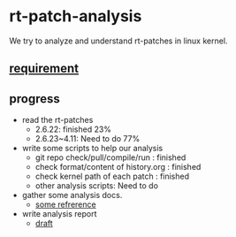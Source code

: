# rt-patch-analysis
We try to analyze and understand rt-patches in linux kernel. 

## [requirement](https://github.com/chyyuu/rt-patch-analysis/blob/master/requirement.md)

## progress
- read the rt-patches 
  - 2.6.22: finished  23%
  - 2.6.23~4.11: Need to do 77%
- write some scripts to help our analysis
  - git repo check/pull/compile/run : finished
  - check format/content of history.org : finished
  - check kernel path of each patch : finished
  - other analysis scripts: Need to do
- gather some analysis docs.
  - [some refrerence](https://github.com/chyyuu/rt-patch-analysis/blob/master/developers/chy/techreport.md#references)
- write analysis report
  - [draft](https://github.com/chyyuu/rt-patch-analysis/blob/master/developers/chy/techreport.md)

